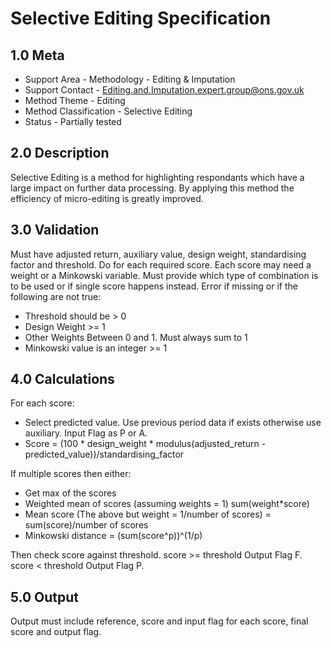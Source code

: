 # Selective Editing Specification

## 1.0 Meta

* Support Area - Methodology - Editing & Imputation
* Support Contact - <Editing.and.Imputation.expert.group@ons.gov.uk>
* Method Theme - Editing
* Method Classification - Selective Editing
* Status - Partially tested

## 2.0 Description

Selective Editing is a method for highlighting respondants which have a large
impact on further data processing. By applying this method the efficiency of
micro-editing is greatly improved.

## 3.0 Validation

Must have adjusted return, auxiliary value, design weight, standardising
factor and threshold. Do for each required score. Each score may need a
weight or a Minkowski variable. Must provide which type of combination is to
be used or if single score happens instead. Error if missing or if the
following are not true:

* Threshold should be > 0
* Design Weight >= 1
* Other Weights Between 0 and 1. Must always sum to 1
* Minkowski value is an integer >= 1

## 4.0 Calculations

For each score:
* Select predicted value. Use previous period data if exists otherwise use
    auxiliary. Input Flag as P or A.
* Score = (100 * design_weight * modulus(adjusted_return - predicted_value))/standardising_factor

If multiple scores then either:

* Get max of the scores
* Weighted mean of scores (assuming weights = 1) sum(weight*score)
* Mean score (The above but weight = 1/number of scores) = sum(score)/number of scores
* Minkowski distance = (sum(score^p))^(1/p)

Then check score against threshold. score >= threshold Output Flag F.
score < threshold Output Flag P.

## 5.0 Output

Output must include reference, score and input flag for each score, final
score and output flag.
